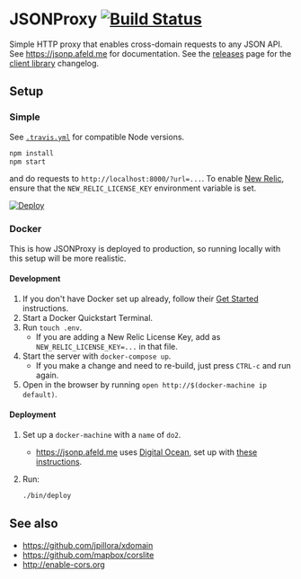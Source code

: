 # JSONProxy [![Build Status](https://travis-ci.org/afeld/jsonp.png?branch=master)](https://travis-ci.org/afeld/jsonp)

Simple HTTP proxy that enables cross-domain requests to any JSON API. See https://jsonp.afeld.me for documentation. See the [releases](https://github.com/afeld/jsonp/releases) page for the [client library](jsonp.js) changelog.

## Setup

### Simple

See [`.travis.yml`](.travis.yml) for compatible Node versions.

```bash
npm install
npm start
```

and do requests to `http://localhost:8000/?url=...`. To enable [New Relic](https://newrelic.com/), ensure that the `NEW_RELIC_LICENSE_KEY` environment variable is set.

[![Deploy](https://www.herokucdn.com/deploy/button.svg)](https://heroku.com/deploy)

### Docker

This is how JSONProxy is deployed to production, so running locally with this setup will be more realistic.

#### Development

1. If you don't have Docker set up already, follow their [Get Started](https://www.docker.com/) instructions.
1. Start a Docker Quickstart Terminal.
1. Run `touch .env`.
    * If you are adding a New Relic License Key, add as `NEW_RELIC_LICENSE_KEY=...` in that file.
1. Start the server with `docker-compose up`.
    * If you make a change and need to re-build, just press `CTRL-c` and run again.
1. Open in the browser by running `open http://$(docker-machine ip default)`.

#### Deployment

1. Set up a `docker-machine` with a `name` of `do2`.
    * https://jsonp.afeld.me uses [Digital Ocean](https://www.digitalocean.com/), set up with [these instructions](https://docs.docker.com/machine/get-started-cloud/#digital-ocean-example).
1. Run:

    ```bash
    ./bin/deploy
    ```

## See also

* https://github.com/jpillora/xdomain
* https://github.com/mapbox/corslite
* http://enable-cors.org
